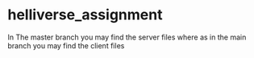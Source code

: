 # helliverse_assignment

In The master branch you may find the server files where as in the main branch you may find the client files
